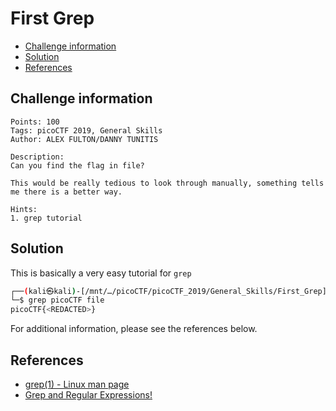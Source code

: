 # First Grep

- [Challenge information](#challenge-information)
- [Solution](#solution)
- [References](#references)

## Challenge information
```
Points: 100
Tags: picoCTF 2019, General Skills
Author: ALEX FULTON/DANNY TUNITIS

Description:
Can you find the flag in file? 

This would be really tedious to look through manually, something tells me there is a better way.

Hints:
1. grep tutorial
```

## Solution

This is basically a very easy tutorial for `grep`
```bash
┌──(kali㉿kali)-[/mnt/…/picoCTF/picoCTF_2019/General_Skills/First_Grep]
└─$ grep picoCTF file
picoCTF{<REDACTED>}
```

For additional information, please see the references below.

## References

- [grep(1) - Linux man page](https://linux.die.net/man/1/grep)
- [Grep and Regular Expressions!](https://ryanstutorials.net/linuxtutorial/grep.php)
